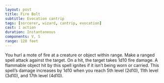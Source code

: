 ```yaml
---
layout: post
title: Fire Bolt
subtitle: Evocation cantrip
tags: [sorcerer, wizard, cantrip, evocation]
cast: 1 action
duration: Instantaneous
components: V, S
range: 120 feet
---
```

You hurl a mote of fire at a creature or object within range. Make a ranged spell attack against the target. On a hit, the target takes 1d10 fire damage. A flammable object hit by this spell ignites if it isn’t being worn or carried. This spell’s damage increases by 1d10 when you reach 5th level (2d10), 11th level (3d10), and 17th level (4d10).
